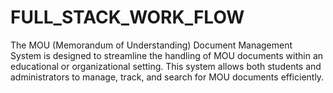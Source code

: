 # FULL_STACK_WORK_FLOW
The MOU (Memorandum of Understanding) Document Management System is designed to streamline the handling of MOU documents within an educational or organizational setting. This system allows both students and administrators to manage, track, and search for MOU documents efficiently.
